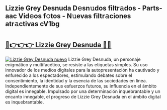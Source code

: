 ## Lizzie Grey Desnuda D𝚎sn𝚞dos filtr𝚊dos - Parts-aac Vid𝚎os f𝚘tos - N𝚞evas filtr𝚊ciones atr𝚊ctivas cV1bg

# <h2><a href="http://mb3krla.tromn.icu/?c=Lizzie+Grey+Desnuda">🔗👉👉👉 Lizzie Grey Desnuda 🔗🔗</a></h2>

[![Lizzie Grey Desnuda nuevo](https://i.imgur.com/pEAQMta.gif)](http://mb3krla.tromn.icu/?c=Lizzie+Grey+Desnuda)
Lizzie Grey Desnuda, un personaje enigmático y multifacético, se resiste a las etiquetas simples. Su uso innovador de los medios digitales para la autopresentación ha cautivado y enfurecido a los espectadores, estimulando debates sobre el consentimiento, la identidad y la esencia de las sociedades en línea. Independientemente de sus esfuerzos futuros, su influencia en el ámbito digital es innegable. Impulsado por una determinación inquebrantable y un encanto innegable, el progreso de Lizzie Grey Desnuda en el ámbito digital es inquebrantable.
